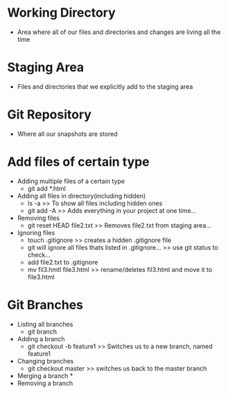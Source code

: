 # Working Directory
* Area where all of our files and directories and changes are living all the time

# Staging Area
* Files and directories that we explicitly add to the staging area

# Git Repository
* Where all our snapshots are stored

# Add files of certain type
* Adding multiple files of a certain type
    * git add *.html
* Adding all files in directory(including hidden)
    * ls -a >> To show all files including hidden ones
    * git add -A >> Adds everything in your project at one time...
* Removing files
    * git reset HEAD file2.txt >> Removes file2.txt from staging area...
* Ignoring files
    * touch .gitignore >> creates a hidden .gitignore file
    * git will ignore all files thats listed in .gitignore... >> use git status to check...
    * add file2.txt to .gitignore
    * mv fil3.hmtl file3.html >> rename/deletes fil3.html and move it to file3.html

# Git Branches
* Listing all branches
    * git branch
* Adding a branch
    * git checkout -b feature1 >> Switches us to a new branch, named feature1
* Changing branches
    * git checkout master >> switches us back to the master branch
* Merging a branch
    * 
* Removing a branch






